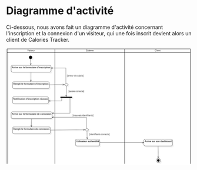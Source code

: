 # Diagramme d'activité

Ci-dessous, nous avons fait un diagramme d'activité concernant l'inscription et la connexion d'un visiteur, qui une fois inscrit devient alors un client de Calories Tracker. 

![Réprésentation du diagramme d'activité pour l'inscription et la connexion](../assets/img/activity-authentification.png)
